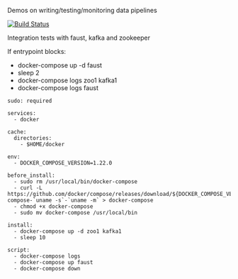 Demos on writing/testing/monitoring data pipelines

[![Build Status](https://travis-ci.org/nicosmaris/data-piepeline.svg?branch=master)](https://travis-ci.org/nicosmaris/data-pipeline)

Integration tests with faust, kafka and zookeeper

If entrypoint blocks:

  - docker-compose up -d faust
  - sleep 2
  - docker-compose logs zoo1 kafka1
  - docker-compose logs faust
 
```
sudo: required

services:
  - docker

cache:
  directories:
    - $HOME/docker

env:
  - DOCKER_COMPOSE_VERSION=1.22.0

before_install:
  - sudo rm /usr/local/bin/docker-compose
  - curl -L https://github.com/docker/compose/releases/download/${DOCKER_COMPOSE_VERSION}/docker-compose-`uname -s`-`uname -m` > docker-compose
  - chmod +x docker-compose
  - sudo mv docker-compose /usr/local/bin

install:
  - docker-compose up -d zoo1 kafka1
  - sleep 10

script:
  - docker-compose logs
  - docker-compose up faust
  - docker-compose down
```
